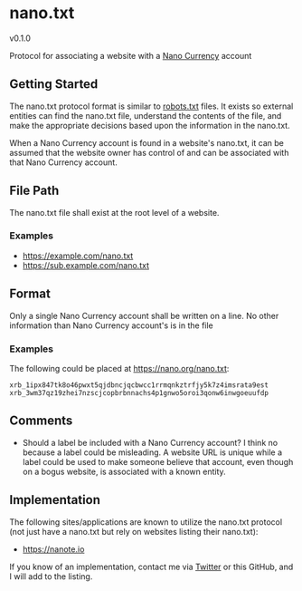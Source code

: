 # nano.txt
v0.1.0

Protocol for associating a website with a [Nano Currency](https://nano.org) account

## Getting Started
The nano.txt protocol format is similar to [robots.txt](https://developers.google.com/search/reference/robots_txt) files.  It exists so external entities can find the nano.txt file, understand the contents of the file, and make the appropriate decisions based upon the information in the nano.txt.

When a Nano Currency account is found in a website's nano.txt, it can be assumed that the website owner has control of and can be associated with that Nano Currency account.

## File Path
The nano.txt file shall exist at the root level of a website.

### Examples
- https://example.com/nano.txt
- https://sub.example.com/nano.txt

## Format
Only a single Nano Currency account shall be written on a line.
No other information than Nano Currency account's is in the file

### Examples
The following could be placed at https://nano.org/nano.txt:

    xrb_1ipx847tk8o46pwxt5qjdbncjqcbwcc1rrmqnkztrfjy5k7z4imsrata9est
    xrb_3wm37qz19zhei7nzscjcopbrbnnachs4p1gnwo5oroi3qonw6inwgoeuufdp

## Comments
- Should a label be included with a Nano Currency account?  I think no because a label could be misleading.  A website URL is unique while a label could be used to make someone believe that account, even though on a bogus website, is associated with a known entity.

## Implementation
The following sites/applications are known to utilize the nano.txt protocol (not just have a nano.txt but rely on websites listing their nano.txt):
- https://nanote.io

If you know of an implementation, contact me via [Twitter](https://www.twitter.com/pwlk) or this GitHub, and I will add to the listing.
